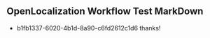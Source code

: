 ## OpenLocalization Workflow Test MarkDown
* b1fb1337-6020-4b1d-8a90-c6fd2612c1d6 thanks!

<!--HONumber=Jul16_HO2-->


